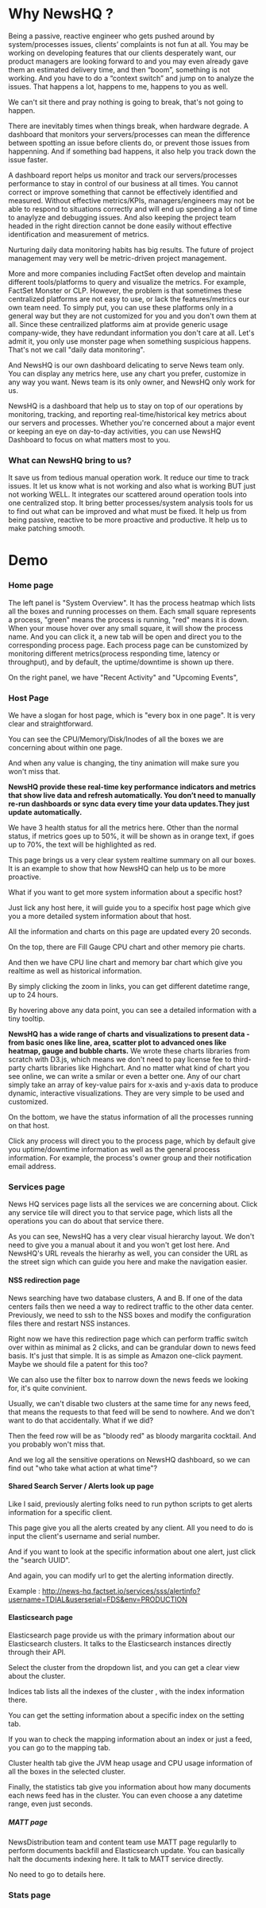 # Why NewsHQ ?

Being  a passive, reactive engineer who gets pushed around by system/processes issues, clients’ complaints is not fun at all. You may be working on developing features that our clients desperately want, our product managers are looking forward to and you may even already gave them an estimated delivery time, and then “boom”, something is not working. And you have to do a “context switch” and  jump on to analyze the issues. That happens a lot, happens to me, happens to you as well.

We can't sit there and pray nothing is going to break, that's not going to happen.

There are inevitably times when things break, when hardware degrade.  A dashboard that monitors your servers/processes can mean the difference between spotting an issue before clients do,  or prevent those issues from happenning.  And if something bad happens, it also help you track down the issue faster.

A dashboard report helps us monitor and track our servers/processes performance to stay in control of our business at all times. You cannot correct or improve something that cannot be effectively identified and measured. Without effective metrics/KPIs, managers/engineers may not be able to respond to situations correctly and will end up spending a lot of time to anaylyze and debugging issues. And also keeping the project team headed in the right direction cannot be done easily without effective identification and measurement of metrics.

Nurturing daily data monitoring habits has big results. The future of project management may very well be metric-driven project management.

More and more companies including FactSet often develop and maintain different tools/platforms to query and visualize the metrics. For example, FactSet Monster or CLP. However, the problem is that sometimes these centralized platforms are not easy to use, or lack the features/metrics our own team need. To simply put, you can use these platforms only in a general way but they are not customized for you and you don't own them at all. Since these centrailized platforms aim at provide generic usage company-wide, they have redundant information you don't care at all. Let's admit it, you only use monster page when something suspicious happens. That's not we call "daily data monitoring".

And NewsHQ is our own dashboard delicating to serve News team only. You can display any metrics here, use any chart you prefer, customize in any way you want. News team is its only owner, and NewsHQ only work for us. 

NewsHQ is a dashboard that help us to stay on top of our operations by monitoring, tracking, and reporting real-time/historical key metrics about our servers and processes. Whether you're concerned about a major event or keeping an eye on day-to-day activities, you can use NewsHQ Dashboard to focus on what matters most to you. 


### What can NewsHQ bring to us?

It save us from tedious manual operation work.
It reduce our time to track issues.
It let us know what is not working and also what is working BUT just not working WELL.
It integrates our scattered around operation tools into one centralized stop.
It bring better processes/system analysis tools for us to find out what can be improved and what must be fixed.
It help us from being passive, reactive to be more proactive and productive.
It help us to make patching smooth.
 


# Demo

### Home page

The left panel is "System Overview". It has the process heatmap which lists all the boxes and running processes on them.
Each small square represents a process, "green" means the process is running, "red" means it is down.
When your mouse hover over any small square, it will show the process name. And you can click it, a new tab will be open and direct you to the corresponding process page. Each process page can be cunstomized by monitoring different metrics(process responding time, latency or throughput), and by default, the uptime/downtime is shown up there.

On the right panel, we have "Recent Activity" and "Upcoming Events", 


### Host Page

We have a slogan for host page, which is "every box in one page". It is very clear and straightforward.

You can see the CPU/Memory/Disk/Inodes of all the boxes we are concerning about within one page.

And when any value is changing, the tiny animation will make sure you won't miss that.

__NewsHQ provide these real-time key performance indicators  and metrics that show live data and refresh automatically. You don’t need to manually re-run dashboards or sync data every time your data updates.They just update automatically.__

We have 3 health status for all the metrics here. Other than the normal status, if metrics goes up to 50%, it will be shown as in orange text, if goes up to 70%, the text will be highlighted as red.

This page brings  us a very clear system realtime summary on all our boxes. It is an example to show that how NewsHQ can help us to be more proactive.

What if you want to get more system information about a specific host?

Just lick any host here, it will guide you to a specifix host page which give you a more detailed system information about that host.

All the information and charts on this page are  updated every 20 seconds.

On the top,  there are Fill Gauge CPU chart and other memory pie charts. 

And then we have CPU line chart and memory bar chart which give you realtime as well as historical information.

By simply clicking the zoom in links, you can get different datetime range, up to 24 hours.

By hovering above any data point, you can see a detailed information with a tiny tooltip.

__NewsHQ has a wide range of charts and visualizations to present data  - from basic ones like line, area, scatter plot to advanced ones like heatmap, gauge and bubble charts.__ We wrote these charts libraries from scratch with D3.js, which means we don't need to pay license fee to third-party charts libraries like Highchart. And no matter what kind of chart you see online, we can write a smilar or even a better one. Any of our chart simply take an array of key-value pairs for x-axis and y-axis data to produce dynamic, interactive visualizations. They are very simple to be used and customized.

On the bottom, we have the status information of all the processes running on that host.

Click any process will direct you to the process page, which by default give you uptime/downtime information as well as the general process information. For example, the process's owner group and their notification email address. 

### Services page

News HQ services page lists all the services we are concerning about.  Click any service tile will direct you to that service page, which lists all the operations you can do about that service there.

As you can see, NewsHQ has a very clear visual hierarchy layout. We don't need to give you a manual about it and you won't get lost here. And NewsHQ's URL reveals the hierarhy as well,  you can consider the URL as the street sign which can guide you here and make the navigation easier.


#### NSS redirection page

News searching have two database clusters, A and B. If one of the data centers fails then we need a way to redirect traffic to the other data center. Previously, we need to ssh to the NSS boxes and modify the configuration files there and restart NSS instances.

Right now we have this redirection page which can perform traffic switch over within as minimal as 2 clicks, and can be grandular down to news feed basis. It's just that simple. It is as simple as Amazon one-click payment. Maybe we should file a patent for this too?

We can also use the filter box to narrow down the news feeds we looking for, it's quite convinient.

Usually, we can't disable two clusters at the same time for any news feed, that means the requests to that feed will be send to nowhere. And we don't want to do that accidentally. What if we did?

Then the feed row will be as "bloody red" as bloody margarita cocktail. And you probably won't miss that.

And we log all the sensitive operations on NewsHQ dashboard, so we can find out "who take what action at what time"?


#### Shared Search Server / Alerts look up page

Like I said, previously alerting folks need to run python scripts to get alerts information for a specific client. 

This page give you all the alerts created by any client. All you need to do is input the client's username and serial number.

And if you want to look at the specific information about one alert, just click the "search UUID".

And again, you can modify url to get the alerting information directly.

Example : http://news-hq.factset.io/services/sss/alertinfo?username=TDIAL&userserial=FDS&env=PRODUCTION



#### Elasticsearch page

Elasticsearch page provide us with the primary information about our Elasticsearch clusters.
It talks to the Elasticsearch instances directly through their API.

Select the cluster from the dropdown list, and you can get a clear view about the cluster.

Indices tab lists all the indexes of the cluster , with the index information there.

You can get the setting information about a specific index on the setting tab.

If you wan to check the mapping information about an index or just a feed, you can go to the mapping tab.

Cluster health tab give the JVM heap usage and CPU usage information of all the boxes in the selected cluster.

Finally, the statistics tab give you information about how many documents each news feed has in the cluster. You can even choose a any datetime range, even just seconds.

##### MATT page

NewsDistribution team and content team use MATT page regularlly to perform documents backfill and Elasticsearch update.
You can basically halt the documents indexing here. It talk to MATT service directly.

No need to go to details here.

### Stats page














